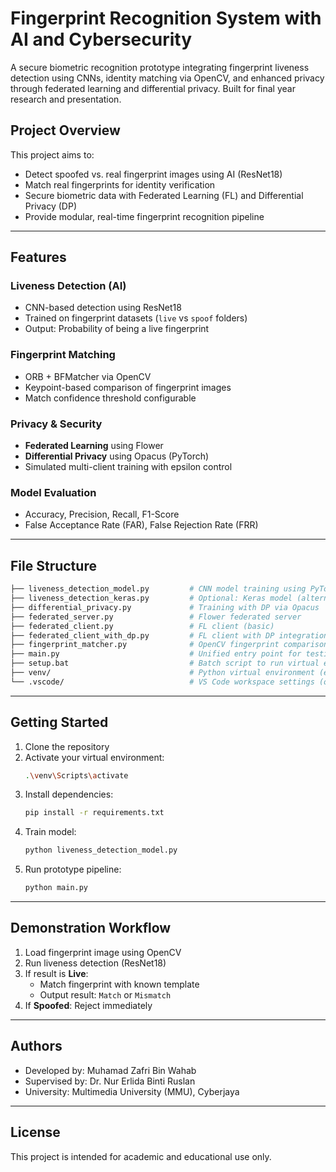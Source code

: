 
# Fingerprint Recognition System with AI and Cybersecurity

A secure biometric recognition prototype integrating fingerprint liveness detection using CNNs, identity matching via OpenCV, and enhanced privacy through federated learning and differential privacy. Built for final year research and presentation.

## Project Overview
This project aims to:

- Detect spoofed vs. real fingerprint images using AI (ResNet18)
- Match real fingerprints for identity verification
- Secure biometric data with Federated Learning (FL) and Differential Privacy (DP)
- Provide modular, real-time fingerprint recognition pipeline

---

## Features

### Liveness Detection (AI)
- CNN-based detection using ResNet18
- Trained on fingerprint datasets (`live` vs `spoof` folders)
- Output: Probability of being a live fingerprint

### Fingerprint Matching
- ORB + BFMatcher via OpenCV
- Keypoint-based comparison of fingerprint images
- Match confidence threshold configurable

### Privacy & Security
- **Federated Learning** using Flower
- **Differential Privacy** using Opacus (PyTorch)
- Simulated multi-client training with epsilon control

### Model Evaluation
- Accuracy, Precision, Recall, F1-Score
- False Acceptance Rate (FAR), False Rejection Rate (FRR)

---

## File Structure

```bash
├── liveness_detection_model.py         # CNN model training using PyTorch
├── liveness_detection_keras.py         # Optional: Keras model (alternative version)
├── differential_privacy.py             # Training with DP via Opacus
├── federated_server.py                 # Flower federated server
├── federated_client.py                 # FL client (basic)
├── federated_client_with_dp.py         # FL client with DP integration
├── fingerprint_matcher.py              # OpenCV fingerprint comparison logic
├── main.py                             # Unified entry point for testing liveness + matching
├── setup.bat                           # Batch script to run virtual environment and scripts
├── venv/                               # Python virtual environment (excluded from versioning)
└── .vscode/                            # VS Code workspace settings (optional)
```

---

## Getting Started

1. Clone the repository
2. Activate your virtual environment:
   ```bash
   .\venv\Scripts\activate
   ```
3. Install dependencies:
   ```bash
   pip install -r requirements.txt
   ```
4. Train model:
   ```bash
   python liveness_detection_model.py
   ```
5. Run prototype pipeline:
   ```bash
   python main.py
   ```

---

## Demonstration Workflow

1. Load fingerprint image using OpenCV
2. Run liveness detection (ResNet18)
3. If result is **Live**:
   - Match fingerprint with known template
   - Output result: `Match` or `Mismatch`
4. If **Spoofed**: Reject immediately

---

## Authors
- Developed by: Muhamad Zafri Bin Wahab
- Supervised by: Dr. Nur Erlida Binti Ruslan
- University: Multimedia University (MMU), Cyberjaya

---

## License
This project is intended for academic and educational use only.
